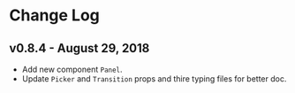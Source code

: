 # Change Log

## v0.8.4 - August 29, 2018
  * Add new component `Panel`.
  * Update `Picker` and `Transition` props and thire typing files for better doc.